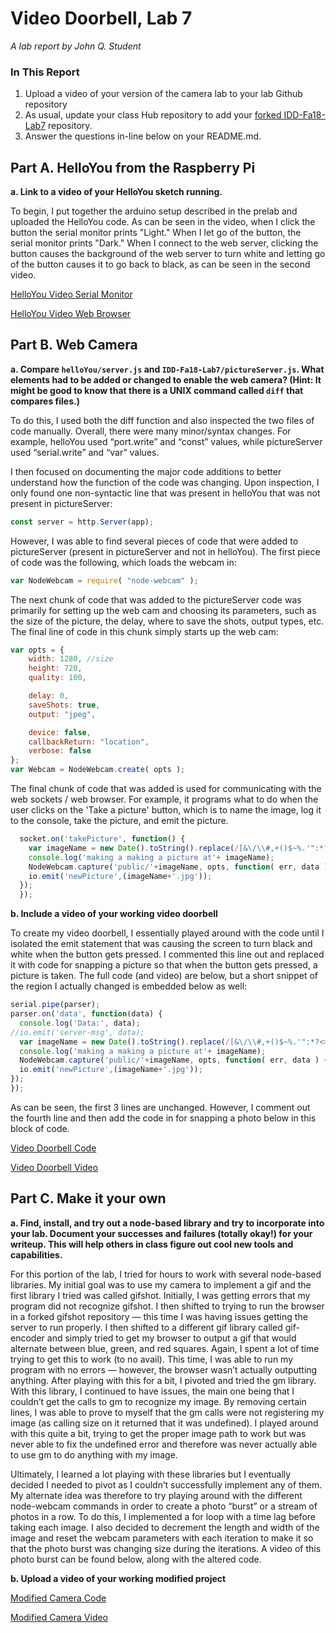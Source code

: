 # Video Doorbell, Lab 7

*A lab report by John Q. Student*

### In This Report

1. Upload a video of your version of the camera lab to your lab Github repository
1. As usual, update your class Hub repository to add your [forked IDD-Fa18-Lab7](/FAR-Lab/IDD-Fa18-Lab7) repository.
1. Answer the questions in-line below on your README.md.

## Part A. HelloYou from the Raspberry Pi

**a. Link to a video of your HelloYou sketch running.**

To begin, I put together the arduino setup described in the prelab and uploaded the HelloYou code. As can be seen in the video, when I click the button the serial monitor prints "Light." When I let go of the button, the serial monitor prints "Dark." When I connect to the web server, clicking the button causes the background of the web server to turn white and letting go of the button causes it to go back to black, as can be seen in the second video.

[HelloYou Video Serial Monitor](https://youtu.be/fPpvn2BmM3c)

[HelloYou Video Web Browser](https://youtu.be/lk9tCxKvQeA)

## Part B. Web Camera

**a. Compare `helloYou/server.js` and `IDD-Fa18-Lab7/pictureServer.js`. What elements had to be added or changed to enable the web camera? (Hint: It might be good to know that there is a UNIX command called `diff` that compares files.)**

To do this, I used both the diff function and also inspected the two files of code manually. Overall, there were many minor/syntax changes. For example, helloYou used “port.write” and “const” values, while pictureServer used “serial.write” and “var” values. 

I then focused on documenting the major code additions to better understand how the function of the code was changing. Upon inspection, I only found one non-syntactic line that was present in helloYou that was not present in pictureServer:

```js
const server = http.Server(app);        
```
However, I was able to find several pieces of code that were added to pictureServer (present in pictureServer and not in helloYou). The first piece of code was the following, which loads the webcam in:

```js
var NodeWebcam = require( "node-webcam" );
```

The next chunk of code that was added to the pictureServer code was primarily for setting up the web cam and choosing its parameters, such as the size of the picture, the delay, where to save the shots, output types, etc. The final line of code in this chunk simply starts up the web cam:

```js
var opts = { 
    width: 1280, //size
    height: 720,
    quality: 100,

    delay: 0,
    saveShots: true,
    output: "jpeg",

    device: false,
    callbackReturn: "location",
    verbose: false
};
var Webcam = NodeWebcam.create( opts ); 
```
The final chunk of code that was added is used for communicating with the web sockets / web browser. For example, it programs what to do when the user clicks on the 'Take a picture' button, which is to name the image, log it to the console, take the picture, and emit the picture. 

```js
  socket.on('takePicture', function() {
    var imageName = new Date().toString().replace(/[&\/\\#,+()$~%.'":*?<>{}\s-]/g, '');
    console.log('making a making a picture at'+ imageName); 
    NodeWebcam.capture('public/'+imageName, opts, function( err, data ) {
    io.emit('newPicture',(imageName+'.jpg')); 
  });
  });
```

**b. Include a video of your working video doorbell**

To create my video doorbell, I essentially played around with the code until I isolated the emit statement that was causing the screen to turn black and white when the button gets pressed. I commented this line out and replaced it with code for snapping a picture so that when the button gets pressed, a picture is taken. The full code (and video) are below, but a short snippet of the region I actually changed is embedded below as well: 

```js
serial.pipe(parser);
parser.on('data', function(data) {
  console.log('Data:', data);
//io.emit('server-msg', data);
  var imageName = new Date().toString().replace(/[&\/\\#,+()$~%.'":*?<>{}\s-]/g, '');
  console.log('making a making a picture at'+ imageName); 
  NodeWebcam.capture('public/'+imageName, opts, function( err, data ) {
  io.emit('newPicture',(imageName+'.jpg'));
});
});
```
As can be seen, the first 3 lines are unchanged. However, I comment out the fourth line and then add the code in for snapping a photo below in this block of code. 

[Video Doorbell Code](https://github.com/barkadosh1/IDD-Fa19-Lab7/blob/master/pictureServerUpdated.js)

[Video Doorbell Video](https://youtu.be/3PgecBAJA4E)

## Part C. Make it your own

**a. Find, install, and try out a node-based library and try to incorporate into your lab. Document your successes and failures (totally okay!) for your writeup. This will help others in class figure out cool new tools and capabilities.**

For this portion of the lab, I tried for hours to work with several node-based libraries. My initial goal was to use my camera to implement a gif and the first library I tried was called gifshot. Initially, I was getting errors that my program did not recognize gifshot. I then shifted to trying to run the browser in a forked gifshot repository — this time I was having issues getting the server to run properly. I then shifted to a different gif library called gif-encoder and simply tried to get my browser to output a gif that would alternate between blue, green, and red squares. Again, I spent a lot of time trying to get this to work (to no avail). This time, I was able to run my program with no errors — however, the browser wasn’t actually outputting anything. After playing with this for a bit, I pivoted and tried the gm library. With this library, I continued to have issues, the main one being that I couldn’t get the calls to gm to recognize my image. By removing certain lines, I was able to prove to myself that the gm calls were not registering my image (as calling size on it returned that it was undefined). I played around with this quite a bit, trying to get the proper image path to work but was never able to fix the undefined error and therefore was never actually able to use gm to do anything with my image. 

Ultimately, I learned a lot playing with these libraries but I eventually decided I needed to pivot as I couldn’t successfully implement any of them. My alternate idea was therefore to try playing around with the different node-webcam commands in order to create a photo “burst” or a stream of photos in a row. To do this, I implemented a for loop with a time lag before taking each image. I also decided to decrement the length and width of the image and reset the webcam parameters with each iteration to make it so that the photo burst was changing size during the iterations. A video of this photo burst can be found below, along with the altered code. 

**b. Upload a video of your working modified project**

[Modified Camera Code](https://github.com/barkadosh1/IDD-Fa19-Lab7/blob/master/FinalFile.js)

[Modified Camera Video](https://youtu.be/Q6rIAz5r6kc)


